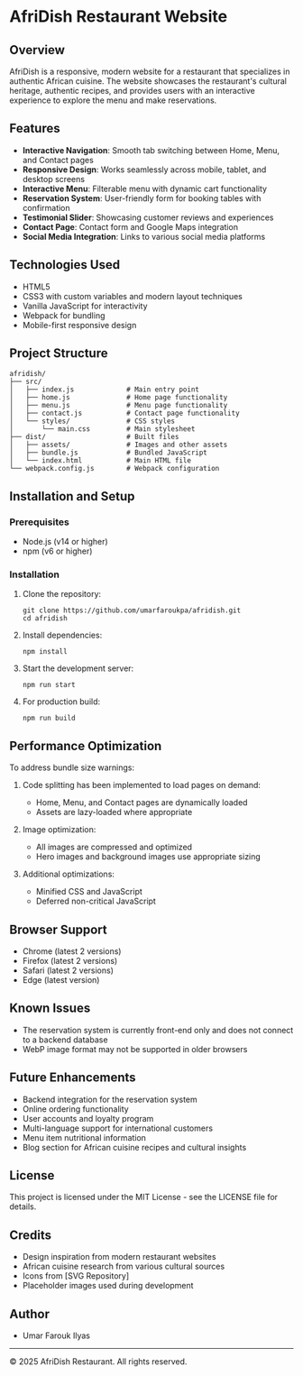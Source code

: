 # AfriDish Restaurant Website

## Overview
AfriDish is a responsive, modern website for a restaurant that specializes in authentic African cuisine. The website showcases the restaurant's cultural heritage, authentic recipes, and provides users with an interactive experience to explore the menu and make reservations.

## Features
- **Interactive Navigation**: Smooth tab switching between Home, Menu, and Contact pages
- **Responsive Design**: Works seamlessly across mobile, tablet, and desktop screens
- **Interactive Menu**: Filterable menu with dynamic cart functionality
- **Reservation System**: User-friendly form for booking tables with confirmation
- **Testimonial Slider**: Showcasing customer reviews and experiences
- **Contact Page**: Contact form and Google Maps integration
- **Social Media Integration**: Links to various social media platforms

## Technologies Used
- HTML5
- CSS3 with custom variables and modern layout techniques
- Vanilla JavaScript for interactivity
- Webpack for bundling
- Mobile-first responsive design

## Project Structure
```
afridish/
├── src/
│   ├── index.js             # Main entry point
│   ├── home.js              # Home page functionality
│   ├── menu.js              # Menu page functionality
│   ├── contact.js           # Contact page functionality
│   └── styles/              # CSS styles
│       └── main.css         # Main stylesheet
├── dist/                    # Built files
│   ├── assets/              # Images and other assets
│   ├── bundle.js            # Bundled JavaScript
│   └── index.html           # Main HTML file
└── webpack.config.js        # Webpack configuration
```

## Installation and Setup

### Prerequisites
- Node.js (v14 or higher)
- npm (v6 or higher)

### Installation
1. Clone the repository:
   ```
   git clone https://github.com/umarfaroukpa/afridish.git
   cd afridish
   ```

2. Install dependencies:
   ```
   npm install
   ```

3. Start the development server:
   ```
   npm run start
   ```

4. For production build:
   ```
   npm run build
   ```

## Performance Optimization

To address bundle size warnings:

1. Code splitting has been implemented to load pages on demand:
   - Home, Menu, and Contact pages are dynamically loaded
   - Assets are lazy-loaded where appropriate

2. Image optimization:
   - All images are compressed and optimized
   - Hero images and background images use appropriate sizing

3. Additional optimizations:
   - Minified CSS and JavaScript
   - Deferred non-critical JavaScript

## Browser Support
- Chrome (latest 2 versions)
- Firefox (latest 2 versions)
- Safari (latest 2 versions)
- Edge (latest version)

## Known Issues
- The reservation system is currently front-end only and does not connect to a backend database
- WebP image format may not be supported in older browsers

## Future Enhancements
- Backend integration for the reservation system
- Online ordering functionality
- User accounts and loyalty program
- Multi-language support for international customers
- Menu item nutritional information
- Blog section for African cuisine recipes and cultural insights

## License
This project is licensed under the MIT License - see the LICENSE file for details.

## Credits
- Design inspiration from modern restaurant websites
- African cuisine research from various cultural sources
- Icons from [SVG Repository]
- Placeholder images used during development

## Author
 - Umar Farouk Ilyas

---

© 2025 AfriDish Restaurant. All rights reserved.
